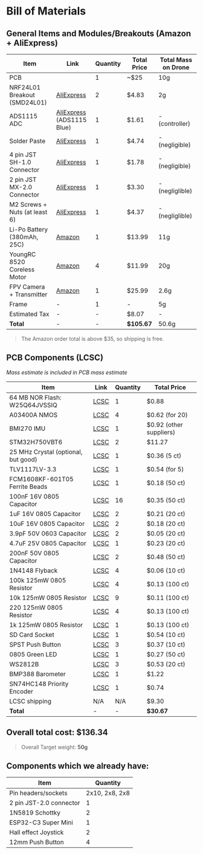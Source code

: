 # Bill of Materials

## General Items and Modules/Breakouts (Amazon + AliExpress)

| Item                          | Link                                                                                             | Quantity | Total Price | Total Mass on Drone |
|-------------------------------|--------------------------------------------------------------------------------------------------|----------|-------------|---------------------|
| PCB                           |                                                                                                  | 1        | ~$25        | 10g                 |
| NRF24L01 Breakout  (SMD24L01) | [AliExpress](https://www.aliexpress.us/item/3256805889378019.html)                               | 2        | $4.83       | 2g                  |
| ADS1115 ADC                   | [AliExpress](https://www.aliexpress.us/item/2251832125341942.html) (ADS1115 Blue)                | 1        | $1.61       | - (controller)      |
| Solder Paste                  | [AliExpress](https://www.aliexpress.us/item/3256807783807660.html)                               | 1        | $4.74       | - (negligible)      |
| 4 pin JST SH-1.0 Connector    | [AliExpress](https://www.aliexpress.us/item/3256805841019654.html)                               | 1        | $1.78       | - (negligible)      |
| 2 pin JST MX-2.0 Connector    | [AliExpress](https://www.aliexpress.us/item/3256806058517035.html)                               | 1        | $3.30       | - (negliglible)     |
| M2 Screws + Nuts (at least 6) | [AliExpress](https://www.aliexpress.us/item/3256808323261502.html)                               | 1        | $4.37       | - (negliglible)     |
| Li-Po Battery (380mAh, 25C)   | [Amazon](https://www.amazon.com/URGENEX-380mAh-Battery-Charger-Controller/dp/B08DD5MTKM)         | 1        | $13.99      | 11g                 |
| YoungRC 8520 Coreless Motor   | [Amazon](https://www.amazon.com/YoungRC-8520-Coreless-Propeller-Quadcopter/dp/B0BV6P4XYX)        | 4        | $11.99      | 20g                 |
| FPV Camera + Transmitter      | [Amazon](https://www.amazon.com/Wolfwhoop-5-8GHz-Transmitter-Interface-Quadcopter/dp/B073J61SSQ) | 1        | $25.99      | 2.6g                |
| Frame                         | -                                                                                                | 1        | -           | 5g                  |
| Estimated Tax | - | - | $8.07 | - |
| **Total**                     | -                                                                                                | -        | **$105.67** | 50.6g               |

> The Amazon order total is above $35, so shipping is free.

## PCB Components (LCSC)

_Mass estimate is included in PCB mass estimate_

| Item                                | Link                                                                                                                                                          | Quantity | Total Price             |
|-------------------------------------|---------------------------------------------------------------------------------------------------------------------------------------------------------------|----------|-------------------------|
| 64 MB NOR Flash: W25Q64JVSSIQ       | [LCSC](https://www.lcsc.com/product-detail/NOR-FLASH_Winbond-Elec-W25Q64JVSSIQ_C179171.html?s_z=n_W25Q16JV)                                                   | 1        | $0.88                   |
| A03400A NMOS                        | [LCSC](https://lcsc.com/product-detail/MOSFETs_UMW-Youtai-Semiconductor-Co-Ltd-AO3400A_C347475.html)                                                          | 4        | $0.62 (for 20)          |
| BMI270 IMU                          | [LCSC](https://www.lcsc.com/product-detail/Accelerometers_Bosch-Sensortec-BMI270_C2836813.html?s_z=n_BMI270)                                                  | 1        | $0.92 (other suppliers) |
| STM32H750VBT6                       | [LCSC](https://lcsc.com/product-detail/Microcontrollers-MCU-MPU-SOC_ST-STM32H750VBT6_C404010.html)                                                            | 2        | $11.27                  |
| 25 MHz Crystal (optional, but good) | [LCSC](https://lcsc.com/product-detail/Crystals_Shenzhen-SCTF-Elec-SX3B25-000F1010F30_C2901684.html?s_z=n_25%2520MHz)                                         | 1        | $0.36 (5 ct)            |
| TLV1117LV-3.3                       | [LCSC](https://lcsc.com/product-detail/Voltage-Regulators-Linear-Low-Drop-Out-LDO-Regulators_JSMSEMI-TLV1117LV33DCYR_C48937499.html)                          | 1        | $0.54 (for 5)           |
| FCM1608KF-601T05 Ferrite Beads      | [LCSC](https://www.lcsc.com/product-detail/Ferrite-Beads_TAI-TECH-FCM1608KF-601T05_C133937.html?s_z=n_ferrite%2520beads)                                      | 1        | $0.18 (50 ct)           |
| 100nF 16V 0805 Capacitor            | [LCSC](https://www.lcsc.com/product-detail/Multilayer-Ceramic-Capacitors-MLCC-SMD-SMT_Venkel-C0805X7R160-104KNP_C3865954.html?s_z=n_100%2520nF)               | 16       | $0.35 (50 ct)           |
| 1uF 16V 0805 Capacitor              | [LCSC](https://www.lcsc.com/product-detail/Multilayer-Ceramic-Capacitors-MLCC-SMD-SMT_Samsung-Electro-Mechanics-CL21B105KOFNNNE_C24123.html)                  | 2        | $0.21 (20 ct)           |
| 10uF 16V 0805 Capacitor             | [LCSC](https://www.lcsc.com/product-detail/Multilayer-Ceramic-Capacitors-MLCC-SMD-SMT_Samsung-Electro-Mechanics-CL21A106KOQNNNE_C1713.html)                   | 2        | $0.18 (20 ct)           |
| 3.9pF 50V 0603 Capacitor            | [LCSC](https://www.lcsc.com/product-detail/Multilayer-Ceramic-Capacitors-MLCC-SMD-SMT_Walsin-Tech-Corp-MT18N3R9C500CT_C908519.html)                           | 2        | $0.05 (20 ct)           |
| 4.7uF 25V 0805 Capacitor            | [LCSC](https://www.lcsc.com/product-detail/Multilayer-Ceramic-Capacitors-MLCC-SMD-SMT_Samsung-Electro-Mechanics-CL21A475KAQNNNE_C1779.html)                   | 1        | $0.23 (20 ct)           |
| 200nF 50V 0805 Capacitor            | [LCSC](https://www.lcsc.com/product-detail/Multilayer-Ceramic-Capacitors-MLCC-SMD-SMT_CCTC-TCC0805X7R204K500DT_C344170.html)                                  | 2        | $0.48 (50 ct)           |
| 1N4148 Flyback                      | [LCSC](https://lcsc.com/product-detail/Switching-Diodes_MDD-Microdiode-Semiconductor-1N4148WS-E_C41371421.html?s_z=n_1n4148)                                  | 4        | $0.06 (10 ct)           |
| 100k 125mW 0805 Resistor            | [LCSC](https://www.lcsc.com/product-detail/Chip-Resistor-Surface-Mount_FOJAN-FRC0805J104-TS_C2907293.html?s_z=n_100k)                                         | 4        | $0.13 (100 ct)          |
| 10k 125mW 0805 Resistor             | [LCSC](https://www.lcsc.com/product-detail/Chip-Resistor-Surface-Mount_FOJAN-FRC0805J103TS_C2930231.html?s_z=n_100k)                                          | 9        | $0.11 (100 ct)          |
| 220 125mW 0805 Resistor             | [LCSC](https://www.lcsc.com/product-detail/Chip-Resistor-Surface-Mount_FOJAN-FRC0805J221-TS_C2933537.html?s_z=n_100k)                                         | 4        | $0.13 (100 ct)          |
| 1k 125mW 0805 Resistor              | [LCSC](https://lcsc.com/product-detail/Chip-Resistor-Surface-Mount_FOJAN-FRC0805J102-TS_C2907295.html?s_z=n_1k%2520resistor)                                  | 1        | $0.13 (100 ct)          |
| SD Card Socket                      | [LCSC](https://lcsc.com/product-detail/SD-Card-Memory-Card-Connector_HOAUC-HYCW110-TF10-180B_C2962030.html)                                                   | 1        | $0.54 (10 ct)           |
| SPST Push Button                    | [LCSC](https://lcsc.com/product-detail/Tactile-Switches_SHOU-HAN-TS342A2P-WZ_C557591.html)                                                                    | 3        | $0.37 (10 ct)           |
| 0805 Green LED                      | [LCSC](https://lcsc.com/product-detail/LED-Indication-Discrete_Yongyu-Photoelectric-SZYY0805G1_C19712537.html)                                                | 1        | $0.27 (50 ct)           |
| WS2812B                             | [LCSC](https://lcsc.com/product-detail/RGB-LEDs-Built-in-IC_XINGLIGHT-XL-5050RGBC-WS2812B-S_C22461793.html?s_z=n_ws2812b)                                     | 3        | $0.53 (20 ct)           |
| BMP388 Barometer                    | [LCSC](https://lcsc.com/product-detail/Pressure-Sensors_Bosch-BMP388_C779278.html?s_z=n_BMP388)                                                               | 1        | $1.22                   |
| SN74HC148 Priority Encoder          | [LCSC](https://lcsc.com/product-detail/Signal-Switches-Multiplexers-Decoders_lingxingic-SN74HC148DR-LX_C41413103.html)                                        | 1        | $0.74                   |
| LCSC shipping | N/A | N/A | $9.30 |
| **Total**                           | -                                                                                                                                                             | -        | **$30.67**              |

## Overall total cost: **$136.34**

> Overall Target weight: **50g**

## Components which we already have:

| Item                    | Quantity       |
|-------------------------|----------------|
| Pin headers/sockets     | 2x10, 2x8, 2x8 |
| 2 pin JST-2.0 connector | 1              |
| 1N5819 Schottky         | 2              |
| ESP32-C3 Super Mini     | 1              |
| Hall effect Joystick    | 2              |
| 12mm Push Button        | 4              |


<!--
| ESP32-S3-WROOM-1U-N4 | [DigiKey](https://www.digikey.com/en/products/detail/espressif-systems/ESP32-S3-WROOM-1U-N4/16162640) [LCSC](https://www.aliexpress.us/item/3256806096656294.html) | 1 | $3.61 + $4.99 | - |
| BetaFPV 1102 Brushless Motors | [Amazon](https://www.amazon.com/BETAFPV-18000KV-Brushless-Motor-Meteor75/dp/B0834P2LSY) | 4 | $45.99 | 11.2g |
-->
